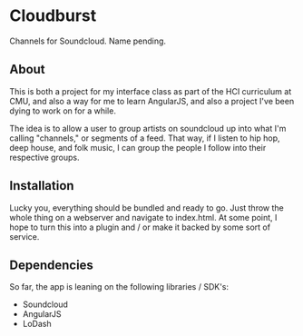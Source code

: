 Cloudburst
==========

Channels for Soundcloud. Name pending.


About
-----

This is both a project for my interface class as part of the HCI curriculum at CMU, 
and also a way for me to learn AngularJS,
and also a project I've been dying to work on for a while. 


The idea is to allow a user to group artists on soundcloud up into what I'm calling "channels," or 
segments of a feed. That way, if I listen to hip hop, deep house, and folk music, I can group the people
I follow into their respective groups. 


Installation
------------

Lucky you, everything should be bundled and ready to go. Just throw the whole thing on a webserver and 
navigate to index.html. At some point, I hope to turn this into a plugin and / or make it backed by some
sort of service.


Dependencies
------------

So far, the app is leaning on the following libraries / SDK's:
 * Soundcloud
 * AngularJS
 * LoDash
